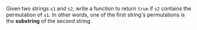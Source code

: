 Given two strings `s1` and `s2`, write a function to return `true` if `s2` contains the permutation of `s1`. In other words, one of the first string's permutations is the **substring** of the second string.